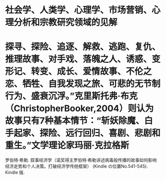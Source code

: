 # 社会学、人类学、心理学、市场营销、心理分析和宗教研究领域的见解

# 探寻、探险、追逐、解救、逃跑、复仇、推理故事、对手戏、落魄之人、诱惑、变形记、转变、成长、爱情故事、不伦之恋、牺牲、自我发现之旅、可悲的无节制行为、盛衰沉浮。”克里斯托弗·布克（ChristopherBooker,2004）则认为故事只有7种基本情节：“斩妖除魔、白手起家、探险、远行回归、喜剧、悲剧和重生。”文学理论家玛丽·克拉格斯

罗伯特·希勒. 叙事经济学（诺奖得主罗伯特·希勒讲述病毒般传播的故事如何影响经济走势和个人决策。打破经济学传统框架） (Kindle の位置No.541-545). Kindle 版. 
